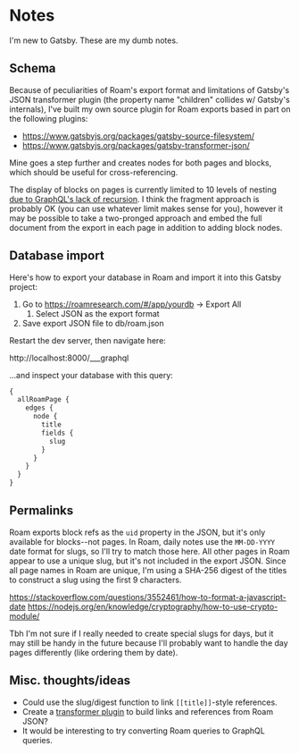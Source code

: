 # Notes

I'm new to Gatsby. These are my dumb notes.

## Schema

Because of peculiarities of Roam's export format and limitations of Gatsby's JSON transformer plugin (the property name "children" collides w/ Gatsby's internals), I've built my own source plugin for Roam exports based in part on the following plugins:

- https://www.gatsbyjs.org/packages/gatsby-source-filesystem/
- https://www.gatsbyjs.org/packages/gatsby-transformer-json/

Mine goes a step further and creates nodes for both pages and blocks, which should be useful for cross-referencing.

The display of blocks on pages is currently limited to 10 levels of nesting [due to GraphQL's lack of recursion](https://github.com/graphql/graphql-spec/issues/91#issuecomment-254895093). I think the fragment approach is probably OK (you can use whatever limit makes sense for you), however it may be possible to take a two-pronged approach and embed the full document from the export in each page in addition to adding block nodes.

## Database import

Here's how to export your database in Roam and import it into this Gatsby project:

1. Go to https://roamresearch.com/#/app/yourdb -> Export All
   1. Select JSON as the export format
2. Save export JSON file to db/roam.json

Restart the dev server, then navigate here:

http://localhost:8000/___graphql

...and inspect your database with this query:

```graphql
{
  allRoamPage {
    edges {
      node {
        title
        fields {
          slug
        }
      }
    }
  }
}
```

## Permalinks

Roam exports block refs as the `uid` property in the JSON, but it's only available for blocks--not pages. In Roam, daily notes use the `MM-DD-YYYY` date format for slugs, so I'll try to match those here. All other pages in Roam appear to use a unique slug, but it's not included in the export JSON. Since all page names in Roam are unique, I'm using a SHA-256 digest of the titles to construct a slug using the first 9 characters.

https://stackoverflow.com/questions/3552461/how-to-format-a-javascript-date
https://nodejs.org/en/knowledge/cryptography/how-to-use-crypto-module/

Tbh I'm not sure if I really needed to create special slugs for days, but it may still be handy in the future because I'll probably want to handle the day pages differently (like ordering them by date).

## Misc. thoughts/ideas

- Could use the slug/digest function to link `[[title]]`-style references.
- Create a [transformer plugin](https://www.gatsbyjs.org/tutorial/part-six/) to build links and references from Roam JSON?
- It would be interesting to try converting Roam queries to GraphQL queries.
